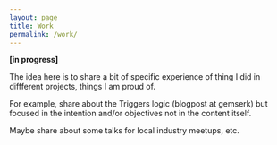 ```yaml
---
layout: page
title: Work
permalink: /work/
---
```


**[in progress]**

The idea here is to share a bit of specific experience of thing I did in diffferent projects, things I am proud of.

For example, share about the Triggers logic (blogpost at gemserk) but focused in the intention and/or objectives not in the content itself.

Maybe share about some talks for local industry meetups, etc.